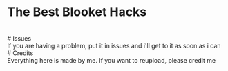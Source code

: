 # The Best Blooket Hacks
<br />
# Issues
<br />
If you are having a problem, put it in issues and i'll get to it as soon as i can
<br />
# Credits
<br />
Everything here is made by me. If you want to reupload, please credit me

